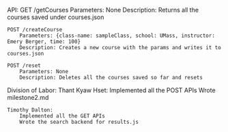 API:
    GET /getCourses
        Parameters: None
        Description: Returns all the courses saved under courses.json

    POST /createCourse
        Parameters: {class-name: sampleClass, school: UMass, instructor: Emery Berger, time: 100}
        Description: Creates a new course with the params and writes it to courses.json
    
    POST /reset
        Parameters: None
        Description: Deletes all the courses saved so far and resets

Division of Labor:
    Thant Kyaw Hset:
        Implemented all the POST APIs
        Wrote milestone2.md

    Timothy Dalton:
        Implemented all the GET APIs
        Wrote the search backend for results.js
